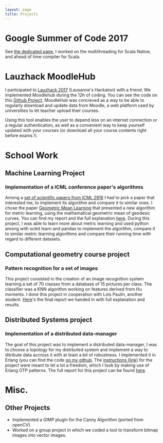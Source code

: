 ```yaml
---
layout: page
title: Projects
---
```


# Google Summer of Code 2017

See [the dedicated page](GSoC), I worked on the multithreading for Scala Native, and ahead of time compiler for Scala.

# Lauzhack MoodleHub

I participated to [Lauzhack 2017]("http://lauzhack.com/") (Lausanne's Hackaton) with a friend. We implemented Moodlehub during the 12h of coding. You can see the code on this [Github Project]("https://github.com/MoodleHub/MoodleHub"). MoodleHub was concieved as a way to be able to regularly download and update data from Moodle, a web platform used by universities to let teacher upload their courses.

Using this tool enables the user to depend less on an internet connection or a regular authentication, as well as a convenient way to keep yourself updated with your courses (or download all your course contents right before exams !).

# School Work

## Machine Learning Project
### Implementation of a ICML conference paper's algorithms

Among a [set of scientific papers from ICML 2916]("http://icml.cc/2016/?page_id=1839") I had to pick a paper that interested me, to implement its algorithm and compare it to similar ones. I chose the paper [Geometric Mean Learning]("GMML.pdf") that presented a new algorithm for metric learning, using the mathematical geometric mean of geodesic curves. You can find my report and the full explanation [here]("ML_project.pdf"). During this project, I was able to learn more about metric learning and used python among with scikit learn and pandas to implement the algorithm, compare it to similar metric learning algorithms and compare their running time with regard to different datasets.

## Computational geometry course project
### Pattern recognition for a set of images

This project consisted in the creation of an image recognition system learning a set of 70 classes from a database of 15 pictures per class. The classifier was a KNN algorithm working on features derived from Hu moments. I done this project in cooperation with Loïs Paulin, another student. [Here]("CGDI_report.pdf")'s the final report we handed in with full explanation and results.

## Distributed Systems project
### Implementation of a distributed data-manager

The goal of this project was to implement a distributed data-manager, I was to choose a topology for my distrbuted system and implement a way to ditribute data accross it with at least a bit of robustness. I implemented it in Erlang (you can find the code [on my github]("https://github.com/Korf74/DS_Project"). The [instructions (link)]("DS_project.pdf") for the project were meant to let a lot a freedom, which I took by making use of Erlang OTP patterns. The full report for this project can be found [here]("DS_report.pdf").


# Misc.
## Other Projects

* Implemented a GIMP plugin for the Canny Algorithm (ported from openCV).
* Worked on a group project in which we coded a tool to transform bitmap images into vector images.
